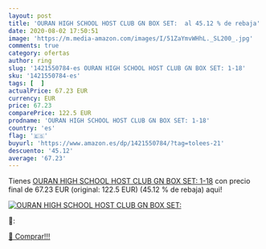 ```yaml
---
layout: post
title: 'OURAN HIGH SCHOOL HOST CLUB GN BOX SET:  al 45.12 % de rebaja'
date: 2020-08-02 17:50:51
image: 'https://m.media-amazon.com/images/I/51ZaYmvWHhL._SL200_.jpg'
comments: true
category: ofertas
author: ring
slug: '1421550784-es OURAN HIGH SCHOOL HOST CLUB GN BOX SET: 1-18'
sku: '1421550784-es'
tags: [  ]
actualPrice: 67.23 EUR
currency: EUR
price: 67.23
comparePrice: 122.5 EUR
prodname: 'OURAN HIGH SCHOOL HOST CLUB GN BOX SET: 1-18'
country: 'es'
flag: '🇪🇸'
buyurl: 'https://www.amazon.es/dp/1421550784/?tag=tolees-21'
descuento: '45.12'
average: '67.23'
---
```


Tienes [OURAN HIGH SCHOOL HOST CLUB GN BOX SET: 1-18](https://www.amazon.es/dp/1421550784/?tag=tolees-21) con precio final de  67.23 EUR (original: 122.5 EUR) (45.12 %  de rebaja) aqui!

[![OURAN HIGH SCHOOL HOST CLUB GN BOX SET: ](https://m.media-amazon.com/images/I/51ZaYmvWHhL._SL200_.jpg)](https://www.amazon.es/dp/1421550784/?tag=tolees-21)

🔎:


[🛒 Comprar!!!](https://www.amazon.es/dp/1421550784/?tag=tolees-21)
